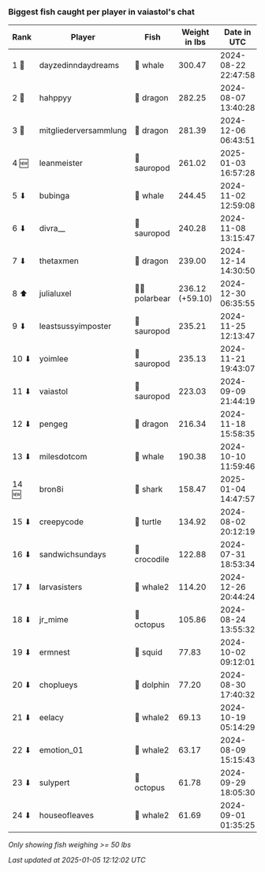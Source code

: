 ### Biggest fish caught per player in vaiastol's chat
| Rank | Player | Fish | Weight in lbs | Date in UTC |
|------|--------|-----------|---------|-----|
| 1 🥇  | dayzedinndaydreams | 🐳 whale | 300.47 | 2024-08-22 22:47:58 |
| 2 🥈  | hahppyy | 🐉 dragon | 282.25 | 2024-08-07 13:40:28 |
| 3 🥉  | mitgliederversammlung | 🐉 dragon | 281.39 | 2024-12-06 06:43:51 |
| 4 🆕 | leanmeister | 🦕 sauropod | 261.02 | 2025-01-03 16:57:28 |
| 5 ⬇ | bubinga | 🐳 whale | 244.45 | 2024-11-02 12:59:08 |
| 6 ⬇ | divra__ | 🦕 sauropod | 240.28 | 2024-11-08 13:15:47 |
| 7 ⬇ | thetaxmen | 🐉 dragon | 239.00 | 2024-12-14 14:30:50 |
| 8 ⬆ | julialuxel | 🐻‍❄ polarbear | 236.12 (+59.10) | 2024-12-30 06:35:55 |
| 9 ⬇ | leastsussyimposter | 🦕 sauropod | 235.21 | 2024-11-25 12:13:47 |
| 10 ⬇ | yoimlee | 🦕 sauropod | 235.13 | 2024-11-21 19:43:07 |
| 11 ⬇ | vaiastol | 🦕 sauropod | 223.03 | 2024-09-09 21:44:19 |
| 12 ⬇ | pengeg | 🐉 dragon | 216.34 | 2024-11-18 15:58:35 |
| 13 ⬇ | milesdotcom | 🐳 whale | 190.38 | 2024-10-10 11:59:46 |
| 14 🆕 | bron8i | 🦈 shark | 158.47 | 2025-01-04 14:47:57 |
| 15 ⬇ | creepycode | 🐢 turtle | 134.92 | 2024-08-02 20:12:19 |
| 16 ⬇ | sandwichsundays | 🐊 crocodile | 122.88 | 2024-07-31 18:53:34 |
| 17 ⬇ | larvasisters | 🐋 whale2 | 114.20 | 2024-12-26 20:44:24 |
| 18 ⬇ | jr_mime | 🐙 octopus | 105.86 | 2024-08-24 13:55:32 |
| 19 ⬇ | ermnest | 🦑 squid | 77.83 | 2024-10-02 09:12:01 |
| 20 ⬇ | choplueys | 🐬 dolphin | 77.20 | 2024-08-30 17:40:32 |
| 21 ⬇ | eelacy | 🐋 whale2 | 69.13 | 2024-10-19 05:14:29 |
| 22 ⬇ | emotion_01 | 🐋 whale2 | 63.17 | 2024-08-09 15:15:43 |
| 23 ⬇ | sulypert | 🐙 octopus | 61.78 | 2024-09-29 18:05:30 |
| 24 ⬇ | houseofleaves | 🐋 whale2 | 61.69 | 2024-09-01 01:35:25 |

_Only showing fish weighing >= 50 lbs_

_Last updated at 2025-01-05 12:12:02 UTC_